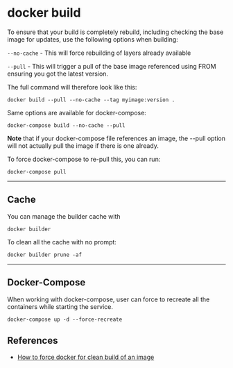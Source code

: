 # **docker build**

To ensure that your build is completely rebuild, including checking the base image for updates, use the following options when building:

`--no-cache` - This will force rebuilding of layers already available

`--pull` - This will trigger a pull of the base image referenced using FROM ensuring you got the latest version.

The full command will therefore look like this:
```
docker build --pull --no-cache --tag myimage:version .
```
Same options are available for docker-compose:
```
docker-compose build --no-cache --pull
```

**Note** that if your docker-compose file references an image, the --pull option will not actually pull the image if there is one already.

To force docker-compose to re-pull this, you can run:
```
docker-compose pull
```


----
## **Cache**

You can manage the builder cache with 
```
docker builder
```

To clean all the cache with no prompt: 
```
docker builder prune -af
```

---
## **Docker-Compose**

When working with docker-compose, user can force to recreate all the containers while starting the service.
```
docker-compose up -d --force-recreate 
```


## **References**
- [How to force docker for clean build of an image](https://stackoverflow.com/questions/35594987/how-to-force-docker-for-a-clean-build-of-an-image)
